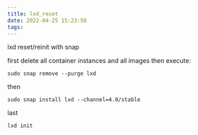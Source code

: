 ```yaml
---
title: lxd_reset
date: 2022-04-25 15:23:58
tags:
---
```


lxd reset/reinit with snap

first delete all container instances and all images
then execute:

```
sudo snap remove --purge lxd
```

then

```
sudo snap install lxd --channel=4.0/stable
```

last

```
lxd init
```